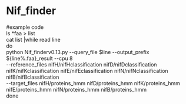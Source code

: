 # Nif_finder

#example code  
ls *faa > list  
cat list |while read line  
do  
python Nif_finderv0.13.py --query_file $line --output_prefix ${line%.faa}_result --cpu 8  \
--reference_files nifH/nifHclassification nifD/nifDclassification nifK/nifKclassification nifE/nifEclassification nifN/nifNclassification nifB/nifBclassification  \
 --target_files nifH/proteins_hmm nifD/proteins_hmm nifK/proteins_hmm nifE/proteins_hmm nifN/proteins_hmm nifB/proteins_hmm  
done
